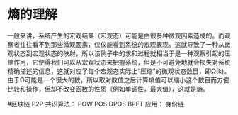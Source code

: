 # 熵的理解
一般来讲，系统产生的宏观结果（宏观态）可能是由很多种微观因素造成的。而观察者往往看不到那些微观因素，仅仅能看到系统的宏观表现。这就导致了一种从微观状态到宏观状态的映射，所以该例子中的求和过程就相当于是一种观察引起的压缩作用，它使得我们可以从宏观状态来把握系统，但是不可避免地就会损失对系统精确描述的信息，这就对应了每个宏观态实际上“压缩”的微观状态数目，即Ω(k)。由于Ω可能是一个很大的数，所以取对数值之后计算熵值可以缩小这个数目而方便比较和操作，但却不改变函数的性质（例如单调性，最大值），这就是熵。

#区块链
P2P
共识算法： POW POS DPOS BPFT
应用： 身份链

